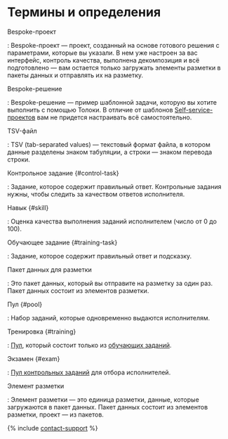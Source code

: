 # Термины и определения

Bespoke-проект

: Bespoke-проект — проект, созданный на основе готового решения с параметрами, которые вы указали. В нем уже настроен за вас интерфейс, контроль качества, выполнена декомпозиция и всё подготовлено — вам остается только загружать элементы разметки в пакеты данных и отправлять их на разметку.

Bespoke-решение

: Bespoke-решение — пример шаблонной задачи, которую вы хотите выполнить с помощью Толоки. В отличие от шаблонов [Self-service-проектов](../../guide/concepts/overview.md#project) вам не придется настраивать всё самостоятельно.

TSV-файл

: TSV (tab-separated values) — текстовый формат файла, в котором данные разделены знаком табуляции, а строки — знаком перевода строки.

Контрольное задание {#control-task}

: Задание, которое содержит правильный ответ. Контрольные задания нужны, чтобы следить за качеством ответов исполнителя.

Навык {#skill}

: Оценка качества выполнения заданий исполнителем (число от 0 до 100).

Обучающее задание {#training-task}

: Задание, которое содержит правильный ответ и подсказку.

Пакет данных для разметки

: Это пакет данных, который вы отправите на разметку за один раз. Пакет данных состоит из элементов разметки.

Пул {#pool}

: Набор заданий, которые одновременно выдаются исполнителям.

Тренировка {#training}

: [Пул](#pool), который состоит только из [обучающих заданий](#training-task).

Экзамен {#exam}

: [Пул контрольных заданий](#control-task) для отбора исполнителей.

Элемент разметки

: Элемент разметки — это единица разметки, данные, которые загружаются в пакет данных. Пакет данных состоит из элементов разметки, проект — из пакетов.

{% include [contact-support](../_includes/contact-support.md) %}